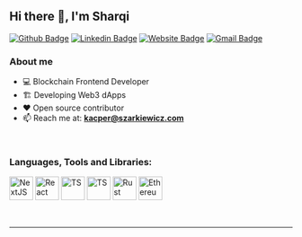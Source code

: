## Hi there 👋, I'm Sharqi

[![Github Badge](https://img.shields.io/badge/color=black?style=flat&logo=Github&logoColor=white&link=https://github.com/Sharqiewicz/)][github]
[![Linkedin Badge](https://img.shields.io/badge/color=blue?style=flat&logo=Linkedin&logoColor=white&link=https://www.linkedin.com/in/kacperszarkiewicz/)][linkedin]
[![Website Badge](https://img.shields.io/badge/color=%232A2A48?style=flat&logo=Google-Chrome&logoColor=white&link=https://szarkiewicz.com)][website]
[![Gmail Badge](https://img.shields.io/badge/color=red?style=flat&logo=Gmail&logoColor=white&link=mailto:kacper@szarkiewicz.com)](mailto:kacper@szarkiewicz.com)


### About me

- 💻 Blockchain Frontend Developer
- 🏗️ Developing Web3 dApps
- ❤️ Open source contributor
- 📫 Reach me at: **[kacper@szarkiewicz.com](kacper@szarkiewicz.com)**

<br />

### Languages, Tools and Libraries:

[<img src="https://cdn.svgporn.com/logos/nextjs-icon.svg" alt="NextJS" width="42" />][website]
[<img src="https://cdn.svgporn.com/logos/react.svg" alt="React" width="42" />][website]
[<img src="https://cdn.svgporn.com/logos/typescript-icon.svg" alt="TS" width="42" />][website]
[<img src="https://cdn.svgporn.com/logos/svelte-icon.svg" alt="TS" width="42" />][website]
[<img src="https://cdn.svgporn.com/logos/rust.svg" alt="Rust" width="42" />][website]
[<img src="https://cdn.svgporn.com/logos/ethereum.svg" alt="Ethereum" width="42" />][website]

<br />

---

[email]: kacper@szarkiewicz.com
[website]: https://szarkiewicz.com/
[github]: https://github.com/Sharqiewicz/
[linkedin]: https://www.linkedin.com/in/kacperszarkiewicz/
